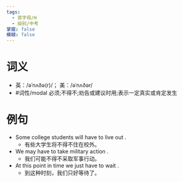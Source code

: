 ```yaml
---
tags:
  - 首字母/H
  - 级别/中考
掌握: false
模糊: false
---
```

# 词义
- 英：/əˈnʌðə(r)/； 美：/əˈnʌðər/
- #词性/modal  必须;不得不;劝告或建议时用;表示一定真实或肯定发生
# 例句
- Some college students will have to live out .
	- 有些大学生将不得不住在校外。
- We may have to take military action .
	- 我们可能不得不采取军事行动。
- At this point in time we just have to wait .
	- 到这种时刻，我们只好等待了。
